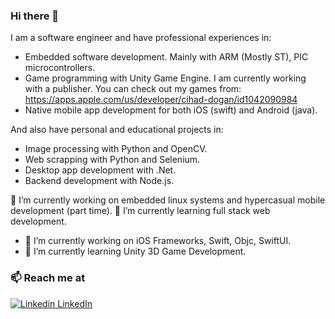 ### Hi there 👋

I am a software engineer and have professional experiences in:
 * Embedded software development. Mainly with ARM (Mostly ST), PIC microcontrollers.
 * Game programming with Unity Game Engine. I am currently working with a publisher. You can check out my games from:
   https://apps.apple.com/us/developer/cihad-dogan/id1042090984
 * Native mobile app development for both iOS (swift) and Android (java).

And also have personal and educational projects in:
 * Image processing with Python and OpenCV.
 * Web scrapping with Python and Selenium.
 * Desktop app development with .Net.
 * Backend development with Node.js.

🔭 I’m currently working on embedded linux systems and hypercasual mobile development (part time).
🌱 I’m currently learning full stack web development.

-  🔭  I’m currently working on iOS Frameworks, Swift, Objc, SwiftUI.
-  🌱  I’m currently learning Unity 3D Game Development.

### 📫 Reach me at 
[![Linkedin](https://i.stack.imgur.com/gVE0j.png) LinkedIn](https://www.linkedin.com/in/cihad-dogan-1b029499/)
